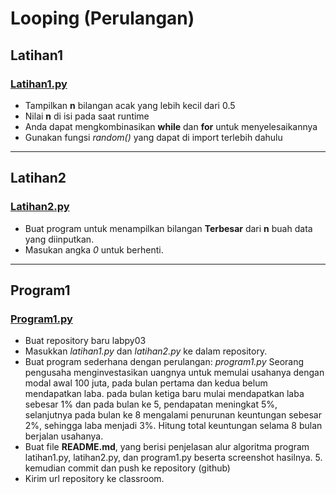 # Looping (Perulangan)

## Latihan1
### [Latihan1.py](https://github.com/irvanar/labpy03/blob/main/Latihan1.py)
* Tampilkan **n** bilangan acak yang lebih kecil dari 0.5
* Nilai **n** di isi pada saat runtime
* Anda dapat mengkombinasikan **while** dan **for** untuk menyelesaikannya
* Gunakan fungsi *random()* yang dapat di import terlebih dahulu
-----------
## Latihan2
### [Latihan2.py](https://github.com/irvanar/labpy03/blob/main/Latihan2.py)
* Buat program untuk menampilkan bilangan **Terbesar** dari **n** buah data yang diinputkan.
* Masukan angka *0* untuk berhenti.
-----------
## Program1
### [Program1.py](https://github.com/irvanar/labpy03/blob/main/program1.py)
* Buat repository baru labpy03 
* Masukkan *latihan1.py* dan *latihan2.py* ke dalam repository. 
* Buat program sederhana dengan perulangan: *program1.py*
Seorang pengusaha menginvestasikan uangnya untuk memulai usahanya dengan modal awal 100 juta, pada bulan pertama dan kedua belum mendapatkan laba. pada bulan ketiga baru mulai mendapatkan laba sebesar 1% dan pada bulan ke 5, pendapatan meningkat 5%, selanjutnya pada bulan ke 8 mengalami penurunan keuntungan sebesar 2%, sehingga laba menjadi 3%. Hitung total keuntungan selama 8 bulan berjalan usahanya. 
* Buat file **README.md**, yang berisi penjelasan alur algoritma program latihan1.py, latihan2.py, dan program1.py beserta screenshot hasilnya. 5.	kemudian commit dan push ke repository (github) 
* Kirim url repository ke classroom. 
